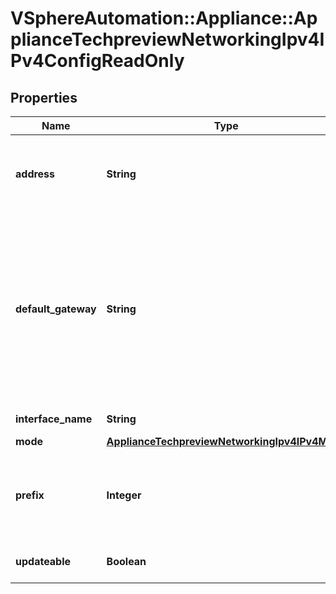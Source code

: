 # VSphereAutomation::Appliance::ApplianceTechpreviewNetworkingIpv4IPv4ConfigReadOnly

## Properties
Name | Type | Description | Notes
------------ | ------------- | ------------- | -------------
**address** | **String** | IPv4 address, for example, \&quot;10.20.80.191\&quot;. Set this argument to an empty string \&quot;\&quot;, if the mode is \&quot;unconfigured\&quot; or \&quot;dhcp\&quot;. | 
**default_gateway** | **String** | IPv4 address of the default gateway. This default gateway value is used if the mode argument is set to \&quot;static\&quot; This configures the global default gateway on the appliance with the specified gateway address and interface. This gateway replaces the existing default gateway configured on the appliance. However, if the gateway address is link-local, then it is added for that interface. This does not support configuration of multiple global default gateways through different interfaces. | 
**interface_name** | **String** | Interface name, for example, \&quot;nic0\&quot;, \&quot;nic1\&quot;. | 
**mode** | [**ApplianceTechpreviewNetworkingIpv4IPv4Mode**](ApplianceTechpreviewNetworkingIpv4IPv4Mode.md) |  | 
**prefix** | **Integer** | IPv4 CIDR prefix, for example , 24.  See http://www.oav.net/mirrors/cidr.html for netmask-to-prefix conversion. Set this argument to 0 if the mode is \&quot;unconfigured\&quot; or \&quot;dhcp\&quot;. | 
**updateable** | **Boolean** | This indicates if the network configuration can be updated for the interface. | 


